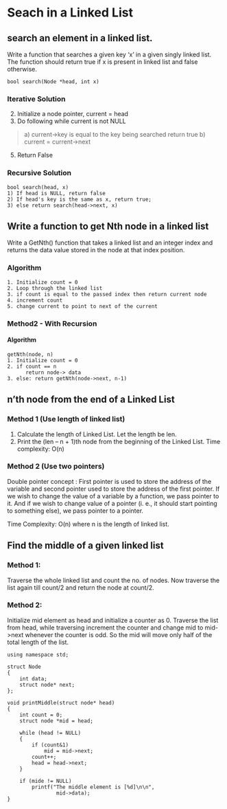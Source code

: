 # Seach in a Linked List 
## search an element in a linked list.
Write a function that searches a given key ‘x’ in a given singly linked list. The function should return true if x is present in linked list and false otherwise.
```
bool search(Node *head, int x)
```

### Iterative Solution
2) Initialize a node pointer, current = head
3) Do following while current is not NULL
> a) current->key is equal to the key being searched return true
> b) current = current->next
5) Return False


### Recursive Solution
```
bool search(head, x)
1) If head is NULL, return false
2) If head's key is the same as x, return true;
3) else return search(head->next, x)
```
## Write a function to get Nth node in a linked list
Write a GetNth() function that takes a linked list and an integer index and returns the data value stored in the node at that index position. 
### Algorithm
```
1. Initialize count = 0
2. Loop through the linked list
3. if count is equal to the passed index then return current node
4. increment count
5. change current to point to next of the current
```
### Method2 - With Recursion
#### Algorithm
```
getNth(node, n)
1. Initialize count = 0
2. if count == n
      return node-> data
3. else: return getNth(node->next, n-1)
```
## n’th node from the end of a Linked List
### Method 1 (Use length of linked list)
1)  Calculate the length of Linked List. Let the length be len. 
2)  Print the (len – n + 1)th node from the beginning of the Linked List. 
Time complexity: O(n)

### Method 2 (Use two pointers)
Double pointer concept : First pointer is used to store the address of the variable and second pointer used to store the address of the first pointer. If we wish to change the value of a variable by a function, we pass pointer to it. And if we wish to change value of a pointer (i. e., it should start pointing to something else), we pass pointer to a pointer.

Time Complexity: O(n) where n is the length of linked list.

## Find the middle of a given linked list
### Method 1:
Traverse the whole linked list and count the no. of nodes. Now traverse the list again till count/2 and return the node at count/2. 

### Method 2:
Initialize mid element as head and initialize a counter as 0. Traverse the list from head, while traversing increment the counter and change mid to mid->next whenever the counter is odd. So the mid will move only half of the total length of the list. 
```
using namespace std;

struct Node
{
	int data;
	struct node* next;
};

void printMiddle(struct node* head)
{
	int count = 0;
	struct node *mid = head;
	
	while (head != NULL)
	{
		if (count&1)
			mid = mid->next;
		count++;
		head = head->next;
	}
	
	if (mide != NULL)
		printf("The middle element is [%d]\n\n",
				mid->data);
}
```

